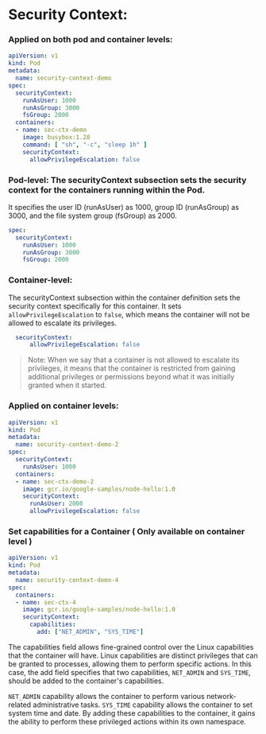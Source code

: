 # Security Context:

### Applied on both pod and container levels:
```yaml
apiVersion: v1
kind: Pod
metadata:
  name: security-context-demo
spec:
  securityContext:
    runAsUser: 1000
    runAsGroup: 3000
    fsGroup: 2000
  containers:
  - name: sec-ctx-demo
    image: busybox:1.28
    command: [ "sh", "-c", "sleep 1h" ]
    securityContext:
      allowPrivilegeEscalation: false
```

### Pod-level: The securityContext subsection sets the security context for the containers running within the Pod. 
It specifies the user ID (runAsUser) as 1000, group ID (runAsGroup) as 3000, and the file system group (fsGroup) as 2000.
```yaml
spec:
  securityContext:
    runAsUser: 1000
    runAsGroup: 3000
    fsGroup: 2000
```

### Container-level:
The securityContext subsection within the container definition sets the security context specifically for this container. 
It sets `allowPrivilegeEscalation` to `false`, which means the container will not be allowed to escalate its privileges.
```yaml
  securityContext:
      allowPrivilegeEscalation: false
```

> Note: When we say that a container is not allowed to escalate its privileges, it means that the container is restricted from gaining additional privileges or permissions beyond what it was initially granted when it started.

### Applied on container levels:
```yaml
apiVersion: v1
kind: Pod
metadata:
  name: security-context-demo-2
spec:
  securityContext:
    runAsUser: 1000
  containers:
  - name: sec-ctx-demo-2
    image: gcr.io/google-samples/node-hello:1.0
    securityContext:
      runAsUser: 2000
      allowPrivilegeEscalation: false
```

### Set capabilities for a Container ( Only available on container level )
```yaml
apiVersion: v1
kind: Pod
metadata:
  name: security-context-demo-4
spec:
  containers:
  - name: sec-ctx-4
    image: gcr.io/google-samples/node-hello:1.0
    securityContext:
      capabilities:
        add: ["NET_ADMIN", "SYS_TIME"]
```
The capabilities field allows fine-grained control over the Linux capabilities that the container will have.
Linux capabilities are distinct privileges that can be granted to processes, allowing them to perform specific actions. 
In this case, the add field specifies that two capabilities, `NET_ADMIN` and `SYS_TIME`, should be added to the container's capabilities.

 `NET_ADMIN`  capability allows the container to perform various network-related administrative tasks.
 `SYS_TIME` capability allows the container to set system time and date.
By adding these capabilities to the container, it gains the ability to perform these privileged actions within its own namespace.

